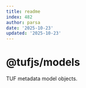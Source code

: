 ```yaml
---
title: readme
index: 482
author: parsa
date: '2025-10-23'
updated: '2025-10-23'
---
```

# @tufjs/models

TUF metadata model objects.
